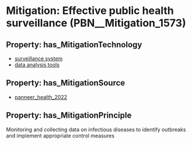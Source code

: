 # Mitigation: __Effective public health surveillance__ (PBN__Mitigation_1573)

## Property: has_MitigationTechnology

* [surveillance system](../Technology/PBN__Technology_3926)
* [data analysis tools](../Technology/PBN__Technology_554)

## Property: has_MitigationSource

* [panneer_health_2022](../Article/PBN__Article_144)

## Property: has_MitigationPrinciple

Monitoring and collecting data on infectious diseases to identify outbreaks and implement appropriate control measures

